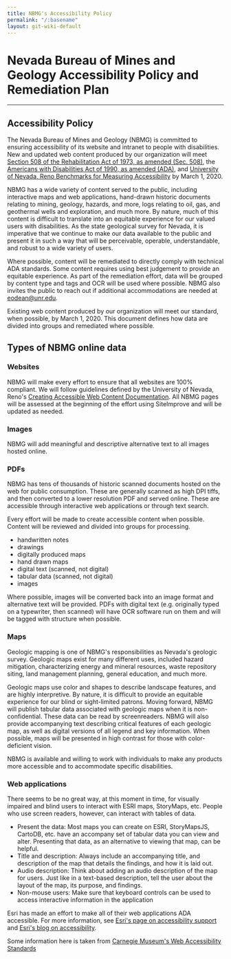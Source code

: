 ```yaml
---
title: NBMG's Accessibility Policy
permalink: "/:basename"
layout: git-wiki-default
---
```


# Nevada Bureau of Mines and Geology Accessibility Policy and Remediation Plan
---
## Accessibility Policy

The Nevada Bureau of Mines and Geology (NBMG) is committed to ensuring accessibility of its website and intranet to people with disabilities. New and updated web content produced by our organization will meet [Section 508 of the Rehabilitation Act of 1973, as amended (Sec. 508)](https://www.access-board.gov/guidelines-and-standards/communications-and-it/about-the-ict-refresh/final-rule), the [Americans with Disabilities Act of 1990, as amended (ADA)](https://www.ada.gov/pubs/adastatute08.htm), and [University of Nevada, Reno Benchmarks for Measuring Accessibility](https://www.unr.edu/accessibility/policy#benchmarks) by March 1, 2020.

NBMG has a wide variety of content served to the public, including interactive maps and web applications, hand-drawn historic documents relating to mining, geology, hazards, and more, logs relating to oil, gas, and geothermal wells and exploration, and much more. By nature, much of this content is difficult to translate into an equitable experience for our valued users with disabilities. As the state geological survey for Nevada, it is imperative that we continue to make our data available to the public and present it in such a way that will be perceivable, operable, understandable, and robust to a wide variety of users.

Where possible, content will be remediated to directly comply with technical ADA standards. Some content requires using best judgement to provide an equitable experience. As part of the remediation effort, data will be grouped by content type and tags and OCR will be used where possible. NBMG also invites the public to reach out if additional accommodations are needed at eodean@unr.edu.  

Existing web content produced by our organization will meet our standard, when possible, by March 1, 2020. This document defines how data are divided into groups and remediated where possible.

## Types of NBMG online data

### Websites
NBMG will make every effort to ensure that all websites are 100% compliant. We will follow guidelines defined by the University of Nevada, Reno's [Creating Accessible Web Content Documentation](https://www.unr.edu/accessibility/web). All NBMG pages will be assessed at the beginning of the effort using SiteImprove and will be updated as needed.

### Images
NBMG will add meaningful and descriptive alternative text to all images hosted online.

### PDFs
NBMG has tens of thousands of historic scanned documents hosted on the web for public consumption. These are generally scanned as high DPI tiffs, and then converted to a lower resolution PDF and served online. These are accessible through interactive web applications or through text search.

Every effort will be made to create accessible content when possible. Content will be reviewed and divided into groups for processing.
- handwritten notes
- drawings
- digitally produced maps
- hand drawn maps
- digital text (scanned, not digital)
- tabular data (scanned, not digital)
- images

Where possible, images will be converted back into an image format and alternative text will be provided. PDFs with digital text (e.g. originally typed on a typewriter, then scanned) will have OCR software run on them and will be tagged with structure when possible.

### Maps
Geologic mapping is one of NBMG's responsibilities as Nevada's geologic survey. Geologic maps exist for many different uses, included hazard mitigation, characterizing energy and mineral resources, waste repository siting, land management planning, general education, and much more.

Geologic maps use color and shapes to describe landscape features, and are highly interpretive. By nature, it is difficult to provide an equitable experience for our blind or sight-limited patrons. Moving forward, NBMG will publish tabular data associated with geologic maps when it is non-confidential. These data can be read by screenreaders. NBMG will also provide accompanying text describing critical features of each geologic map, as well as digital versions of all legend and key information. When possible, maps will be presented in high contrast for those with color-deficient vision.

NBMG is available and willing to work with individuals to make any products more accessible and to accommodate specific disabilities.

### Web applications
There seems to be no great way, at this moment in time, for visually impaired and blind users to interact with ESRI maps, StoryMaps, etc. People who use screen readers, however, can interact with tables of data.
- Present the data: Most maps you can create on ESRI, StoryMapsJS, CartoDB, etc. have an accompany set of tabular data you can view and alter. Presenting that data, as an alternative to viewing that map, can be helpful.
- Title and description: Always include an accompanying title, and description of the map that details the findings, and how it is laid out.
- Audio description: Think about adding an audio description of the map for users. Just like in a text-based description, tell the user about the layout of the map, its purpose, and findings.
- Non-mouse users: Make sure that keyboard controls can be used to access interactive information in the application

Esri has made an effort to make all of their web applications ADA accessible. For more information, see [Esri's page on accessibility support](https://doc.arcgis.com/en/web-appbuilder/create-apps/accessibility-support.htm) and [Esri's blog on accessibility](https://www.esri.com/arcgis-blog/products/web-appbuilder/sharing-collaboration/how-accessibility-features-work-in-web-appbuilder-apps/).

Some information here is taken from [Carnegie Museum's Web Accessibility Standards](http://web-accessibility.carnegiemuseums.org/content/maps/)
